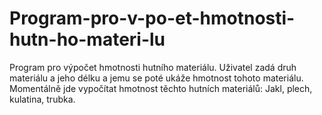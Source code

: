 # Program-pro-v-po-et-hmotnosti-hutn-ho-materi-lu
Program pro výpočet hmotnosti hutního materiálu. Uživatel zadá druh materiálu a jeho délku a jemu se poté ukáže hmotnost tohoto materiálu. Momentálně jde vypočítat hmotnost těchto hutních materiálů: Jakl, plech, kulatina, trubka.
